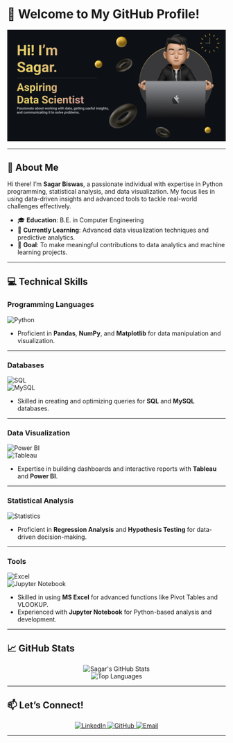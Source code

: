 # **🌟 Welcome to My GitHub Profile!**

<div align="center">
  <img src="https://github.com/sagarbiswas112/sagarbiswas112/blob/main/Make%20your%20README.png">
</div>

---

## **👋 About Me**

Hi there! I’m **Sagar Biswas**, a passionate individual with expertise in Python programming, statistical analysis, and data visualization. My focus lies in using data-driven insights and advanced tools to tackle real-world challenges effectively.  

- 🎓 **Education**: B.E. in Computer Engineering  
- 🌱 **Currently Learning**: Advanced data visualization techniques and predictive analytics.  
- 🚀 **Goal**: To make meaningful contributions to data analytics and machine learning projects.  

---

## **💻 Technical Skills**

### **Programming Languages**  
![Python](https://img.shields.io/badge/Python-3776AB?style=for-the-badge&logo=python&logoColor=white)  
- Proficient in **Pandas**, **NumPy**, and **Matplotlib** for data manipulation and visualization.

---

### **Databases**  
![SQL](https://img.shields.io/badge/SQL-003B57?style=for-the-badge&logo=postgresql&logoColor=white)  
![MySQL](https://img.shields.io/badge/MySQL-4479A1?style=for-the-badge&logo=mysql&logoColor=white)  
- Skilled in creating and optimizing queries for **SQL** and **MySQL** databases.

---

### **Data Visualization**  
![Power BI](https://img.shields.io/badge/Power%20BI-F2C811?style=for-the-badge&logo=powerbi&logoColor=black)  
![Tableau](https://img.shields.io/badge/Tableau-E97627?style=for-the-badge&logo=tableau&logoColor=white)  
- Expertise in building dashboards and interactive reports with **Tableau** and **Power BI**.

---

### **Statistical Analysis**  
![Statistics](https://img.shields.io/badge/Statistics-4CAF50?style=for-the-badge&logo=R&logoColor=white)  
- Proficient in **Regression Analysis** and **Hypothesis Testing** for data-driven decision-making.

---

### **Tools**  
![Excel](https://img.shields.io/badge/Microsoft%20Excel-217346?style=for-the-badge&logo=microsoft-excel&logoColor=white)  
![Jupyter Notebook](https://img.shields.io/badge/Jupyter-F37626?style=for-the-badge&logo=jupyter&logoColor=white)  
- Skilled in using **MS Excel** for advanced functions like Pivot Tables and VLOOKUP.  
- Experienced with **Jupyter Notebook** for Python-based analysis and development.

---

## **📈 GitHub Stats**

<div align="center">
  <img src="https://github-readme-stats.vercel.app/api?username=sagarbiswas112&show_icons=true&theme=radical" alt="Sagar's GitHub Stats" />
  <br />
  <img src="https://github-readme-stats.vercel.app/api/top-langs/?username=sagarbiswas112&layout=compact&theme=radical" alt="Top Languages" />
</div>

---

## **📫 Let’s Connect!**

<div align="center">
  <a href="https://linkedin.com/in/sagar-biswas-110583241">
    <img src="https://img.shields.io/badge/LinkedIn-0A66C2?style=for-the-badge&logo=linkedin&logoColor=white" alt="LinkedIn">
  </a>
  <a href="https://github.com/sagarbiswas112">
    <img src="https://img.shields.io/badge/GitHub-181717?style=for-the-badge&logo=github&logoColor=white" alt="GitHub">
  </a>
  <a href="mailto:biswassagar418@gmail.com">
    <img src="https://img.shields.io/badge/Email-D14836?style=for-the-badge&logo=gmail&logoColor=white" alt="Email">
  </a>
</div>

---
